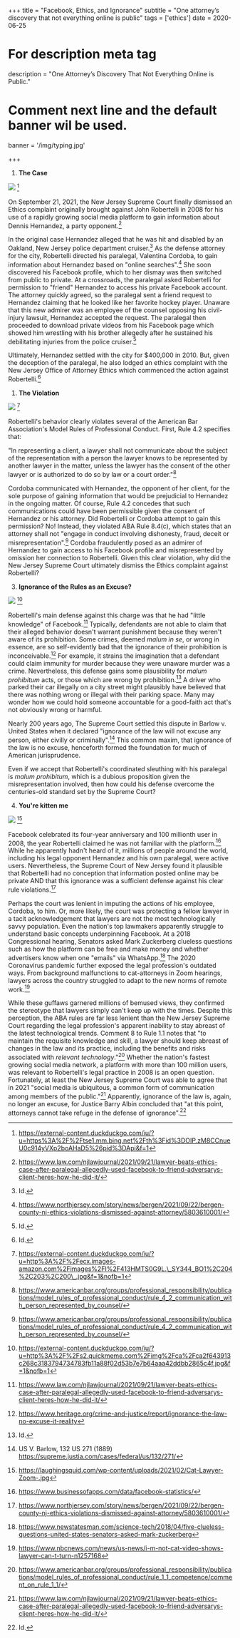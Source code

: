 +++
title = "Facebook, Ethics, and Ignorance"
subtitle = "One attorney’s discovery that not everything online is public"
tags = ['ethics']
date = 2020-06-25

# For description meta tag
description = "One Attorney’s Discovery That Not Everything Online is Public."

# Comment next line and the default banner wil be used.
banner = '/img/typing.jpg'

+++

1.  **The Case**

 
![](/img/fb.jpeg) [^1] 

On September 21, 2021, the New Jersey Supreme Court finally dismissed an
Ethics complaint originally brought against John Robertelli in 2008 for
his use of a rapidly growing social media platform to gain information
about Dennis Hernandez, a party opponent.[^2]

In the original case Hernandez alleged that he was hit and disabled by
an Oakland, New Jersey police department cruiser.[^3] As the defense
attorney for the city, Robertelli directed his paralegal, Valentina
Cordoba, to gain information about Hernandez based on "online
searches".[^4] She soon discovered his Facebook profile, which to her
dismay was then switched from public to private. At a crossroads, the
paralegal asked Robertelli for permission to "friend" Hernandez to
access his private Facebook account. The attorney quickly agreed, so the
paralegal sent a friend request to Hernandez claiming that he looked
like her favorite hockey player. Unaware that this new admirer was an
employee of the counsel opposing his civil-injury lawsuit, Hernandez
accepted the request. The paralegal then proceeded to download private
videos from his Facebook page which showed him wrestling with his
brother allegedly after he sustained his debilitating injuries from the
police cruiser.[^5]

Ultimately, Hernandez settled with the city for \$400,000 in 2010. But,
given the deception of the paralegal, he also lodged an ethics complaint
with the New Jersey Office of Attorney Ethics which commenced the action
against Robertelli.[^6]

1.  **The Violation**

![](/img/violation.jpeg) [^7] 


Robertelli's behavior clearly violates several of the American Bar
Association's Model Rules of Professional Conduct. First, Rule 4.2
specifies that:

"In representing a client, a lawyer shall not communicate about the
subject of the representation with a person the lawyer knows to be
represented by another lawyer in the matter, unless the lawyer has the
consent of the other lawyer or is authorized to do so by law or a court
order."[^8]

Cordoba communicated with Hernandez, the opponent of her client, for the
sole purpose of gaining information that would be prejudicial to
Hernandez in the ongoing matter. Of course, Rule 4.2 concedes that such
communications could have been permissible given the consent of
Hernandez or his attorney. Did Robertelli or Cordoba attempt to gain
this permission? No! Instead, they violated ABA Rule 8.4(c), which
states that an attorney shall not "engage in conduct involving
dishonesty, fraud, deceit or misrepresentation".[^9] Cordoba
fraudulently posed as an admirer of Hernandez to gain access to his
Facebook profile and misrepresented by omission her connection to
Robertelli. Given this clear violation, why did the New Jersey Supreme
Court ultimately dismiss the Ethics complaint against Robertelli?

3.  **Ignorance of the Rules as an Excuse?**

![](/img/excuse.jpeg) [^10] 


Robertelli's main defense against this charge was that he had "little
knowledge" of Facebook.[^11] Typically, defendants are not able to claim
that their alleged behavior doesn't warrant punishment because they
weren't aware of its prohibition. Some crimes, deemed *malum in se*, or
wrong in essence, are so self-evidently bad that the ignorance of their
prohibition is inconceivable.[^12] For example, it strains the
imagination that a defendant could claim immunity for murder because
they were unaware murder was a crime. Nevertheless, this defense gains
some plausibility for *malum prohibitum* acts, or those which are wrong
by prohibition.[^13] A driver who parked their car illegally on a city
street might plausibly have believed that there was nothing wrong or
illegal with their parking space. Many may wonder how we could hold
someone accountable for a good-faith act that's not obviously wrong or
harmful.

Nearly 200 years ago, The Supreme Court settled this dispute in Barlow
v. United States when it declared "ignorance of the law will not excuse
any person, either civilly or criminally".[^14] This common maxim, that
ignorance of the law is no excuse, henceforth formed the foundation for
much of American jurisprudence.

Even if we accept that Robertelli's coordinated sleuthing with his
paralegal is *malum prohibitum*, which is a dubious proposition given
the misrepresentation involved, then how could his defense overcome the
centuries-old standard set by the Supreme Court?

4.  **You're kitten me**

![](/img/kitten.jpeg) [^15] 

Facebook celebrated its four-year anniversary and 100 millionth user in
2008, the year Robertelli claimed he was not familiar with the
platform.[^16] While he apparently hadn't heard of it, millions of
people around the world, including his legal opponent Hernandez and his
own paralegal, were active users. Nevertheless, the Supreme Court of New
Jersey found it plausible that Robertelli had no conception that
information posted online may be private AND that this ignorance was a
sufficient defense against his clear rule violations.[^17]

Perhaps the court was lenient in imputing the actions of his employee,
Cordoba, to him. Or, more likely, the court was protecting a fellow
lawyer in a tacit acknowledgement that lawyers are not the most
technologically savvy population. Even the nation's top lawmakers
apparently struggle to understand basic concepts underpinning Facebook.
At a 2018 Congressional hearing, Senators asked Mark Zuckerberg clueless
questions such as how the platform can be free and make money and
whether advertisers know when one "emails" via WhatsApp.[^18] The 2020
Coronavirus pandemic further exposed the legal profession's outdated
ways. From background malfunctions to cat-attorneys in Zoom hearings,
lawyers across the country struggled to adapt to the new norms of remote
work.[^19]

While these guffaws garnered millions of bemused views, they confirmed
the stereotype that lawyers simply can't keep up with the times. Despite
this perception, the ABA rules are far less lenient than the New Jersey
Supreme Court regarding the legal profession's apparent inability to
stay abreast of the latest technological trends. Comment 8 to Rule 1.1
notes that "to maintain the requisite knowledge and skill, a lawyer
should keep abreast of changes in the law and its practice, including
the benefits and risks associated with *relevant technology*."[^20]
Whether the nation's fastest growing social media network, a platform
with more than 100 million users, was relevant to Robertelli's legal
practice in 2008 is an open question. Fortunately, at least the New
Jersey Supreme Court was able to agree that in 2021 "social media is
ubiquitous, a common form of communication among members of the
public."[^21] Apparently, ignorance of the law is, again, no longer an
excuse, for Justice Barry Albin concluded that "at this point, attorneys
cannot take refuge in the defense of ignorance".[^22]

[^1]: https://external-content.duckduckgo.com/iu/?u=https%3A%2F%2Ftse1.mm.bing.net%2Fth%3Fid%3DOIP.zM8CCnueU0c914yVXp2boAHaD5%26pid%3DApi&f=1

[^2]: https://www.law.com/njlawjournal/2021/09/21/lawyer-beats-ethics-case-after-paralegal-allegedly-used-facebook-to-friend-adversarys-client-heres-how-he-did-it/

[^3]: Id.

[^4]: https://www.northjersey.com/story/news/bergen/2021/09/22/bergen-county-nj-ethics-violations-dismissed-against-attorney/5803610001/

[^5]: Id.

[^6]: Id.

[^7]: https://external-content.duckduckgo.com/iu/?u=http%3A%2F%2Fecx.images-amazon.com%2Fimages%2FI%2F413HMTS0G9L.\_SY344_BO1%2C204%2C203%2C200\_.jpg&f=1&nofb=1

[^8]: https://www.americanbar.org/groups/professional_responsibility/publications/model_rules_of_professional_conduct/rule_4_2_communication_with_person_represented_by_counsel/

[^9]: https://www.americanbar.org/groups/professional_responsibility/publications/model_rules_of_professional_conduct/rule_4_2_communication_with_person_represented_by_counsel/

[^10]: https://external-content.duckduckgo.com/iu/?u=http%3A%2F%2Fs2.quickmeme.com%2Fimg%2Fca%2Fca2f643913c268c3183794734783fb11a88f02d53b7e7b64aaa42ddbb2865c4f.jpg&f=1&nofb=1

[^11]: https://www.law.com/njlawjournal/2021/09/21/lawyer-beats-ethics-case-after-paralegal-allegedly-used-facebook-to-friend-adversarys-client-heres-how-he-did-it/

[^12]: https://www.heritage.org/crime-and-justice/report/ignorance-the-law-no-excuse-it-reality

[^13]: Id.

[^14]: US V. Barlow, 132 US 271 (1889)
    https://supreme.justia.com/cases/federal/us/132/271/

[^15]: https://laughingsquid.com/wp-content/uploads/2021/02/Cat-Lawyer-Zoom-.jpg

[^16]: https://www.businessofapps.com/data/facebook-statistics/

[^17]: https://www.northjersey.com/story/news/bergen/2021/09/22/bergen-county-nj-ethics-violations-dismissed-against-attorney/5803610001/

[^18]: https://www.newstatesman.com/science-tech/2018/04/five-clueless-questions-united-states-senators-asked-mark-zuckerberg

[^19]: https://www.nbcnews.com/news/us-news/i-m-not-cat-video-shows-lawyer-can-t-turn-n1257168

[^20]: https://www.americanbar.org/groups/professional_responsibility/publications/model_rules_of_professional_conduct/rule_1_1_competence/comment_on_rule_1_1/

[^21]: https://www.law.com/njlawjournal/2021/09/21/lawyer-beats-ethics-case-after-paralegal-allegedly-used-facebook-to-friend-adversarys-client-heres-how-he-did-it/

[^22]: Id.
